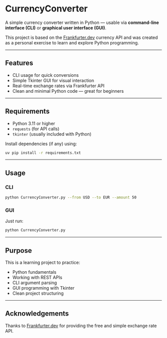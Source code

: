 # CurrencyConverter

A simple currency converter written in Python — usable via **command-line interface (CLI)** or **graphical user interface (GUI)**.

This project is based on the [Frankfurter.dev](https://www.frankfurter.app/) currency API and was created as a personal exercise to learn and explore Python programming.

---

## Features

- CLI usage for quick conversions  
- Simple Tkinter GUI for visual interaction  
- Real-time exchange rates via Frankfurter API  
- Clean and minimal Python code — great for beginners  

---

## Requirements

- Python 3.11 or higher  
- `requests` (for API calls)  
- `tkinter` (usually included with Python)

Install dependencies (if any) using:

```bash
uv pip install -r requirements.txt
```

---

## Usage

### CLI

```bash
python CurrencyConverter.py --from USD --to EUR --amount 50
```

### GUI

Just run:

```bash
python CurrencyConverter.py
```

---

## Purpose

This is a learning project to practice:

- Python fundamentals  
- Working with REST APIs  
- CLI argument parsing  
- GUI programming with Tkinter  
- Clean project structuring  


---

## Acknowledgements

Thanks to [Frankfurter.dev](https://www.frankfurter.app/) for providing the free and simple exchange rate API.
